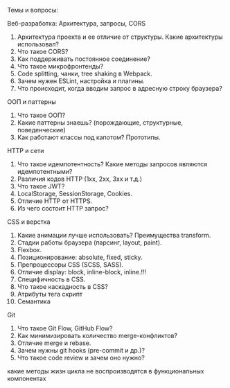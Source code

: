 Темы и вопросы:

Веб-разработка: Архитектура, запросы, CORS
1. Архитектура проекта и ее отличие от структуры. Какие архитектуры использовал?
3. Что такое CORS?
4. Как поддерживать постоянное соединение?
5. Что такое микрофронтенды?
6. Code splitting, чанки, tree shaking в Webpack.
7. Зачем нужен ESLint, настройка и плагины.
8. Что происходит, когда вводим запрос в адресную строку браузера?

ООП и паттерны
1. Что такое ООП?
2. Какие паттерны знаешь? (порождающие, структурные, поведенческие)
1. Как работают классы под капотом? Прототипы.

HTTP и сети
1. Что такое идемпотентность? Какие методы запросов являются идемпотентными?
2. Различия кодов HTTP (1xx, 2xx, 3xx и т.д.)
3. Что такое JWT?
4. LocalStorage, SessionStorage, Cookies.
6. Отличие HTTP от HTTPS.
7. Из чего состоит HTTP запрос?

CSS и верстка
1. Какие анимации лучше использовать? Преимущества transform.
2. Стадии работы браузера (парсинг, layout, paint).
3. Flexbox.
4. Позиционирование: absolute, fixed, sticky.
5. Препроцессоры CSS (SCSS, SASS).
6. Отличие display: block, inline-block, inline.!!!
7. Специфичность в CSS.
8. Что такое каскадность в CSS?
9. Атрибуты тега скрипт
10. Семантика

Git
1. Что такое Git Flow, GitHub Flow?
2. Как минимизировать количество merge-конфликтов?
3. Отличие merge и rebase.
4. Зачем нужны git hooks (pre-commit и др.)?
5. Что такое code review и зачем оно нужно?


какие методы жизн цикла не воспроизводятся в функциональных компонентах